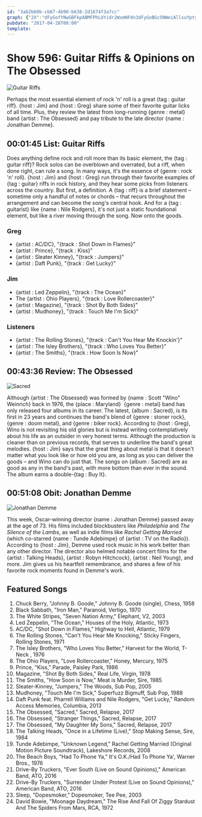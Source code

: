 ```yaml
---
id: "3ab2b60b-cb87-4b90-b638-2d1674f3a7cc"
graph: {"2X":"dFyGofYNwGBFkpABMFPhLUYidr2WxmNFdn3dFyGoBGc5NWeiAllsuYptyROlc2qRkzC6xylFF3OozRQ3R43oZUt2gjGsmyNJy6lPBDGT0BMSD4","20O":"0rxVq50Om550Om5k1ayq50Om5BAfiy50Om5x6Jrp50Om5BGr1Q50Om5BLZjR50Om5q6kCw97qipBHm1G97qipX6cfd","2D8":""}
pubdate: "2017-04-28T00:00"
template: 
---
```






# Show 596: Guitar Riffs & Opinions on The Obsessed

![Guitar Riffs](https://static.soundopinions.org/images/2017/guitarriff_web.jpg)

Perhaps the most essential element of rock 'n' roll is a great {tag : guitar riff}. {host : Jim} and {host : Greg} share some of their favorite guitar licks of all time. Plus, they review the latest from long-running {genre : metal} band {artist : The Obsessed} and pay tribute to the late director {name : Jonathan Demme}.



## 00:01:45 List: Guitar Riffs

Does anything define rock and roll more than its basic element, the {tag : guitar riff}? Rock solos can be overblown and overrated, but a riff, when done right, can rule a song. In many ways, it's the essence of {genre : rock 'n' roll}. {host : Jim} and {host : Greg} run through their favorite examples of {tag : guitar} riffs in rock history, and they hear some picks from listeners across the country. But first, a definition. A {tag : riff} is a brief statement – sometime only a handful of notes or chords – that recurs throughout the arrangement and can become the song's central hook. And for a {tag : guitarist} like {name : Nile Rodgers}, it's not just a static foundational element, but like a river moving through the song. Now onto the goods.


### Greg

- {artist : AC/DC}, "{track : Shot Down in Flames}"
- {artist : Prince}, "{track : Kiss}"
- {artist : Sleater Kinney}, "{track : Jumpers}"
- {artist : Daft Punk}, "{track : Get Lucky}"


### Jim

- {artist : Led Zeppelin}, "{track : The Ocean}"
- The {artist : Ohio Players}, "{track : Love Rollercoaster}"
- {artist : Magazine}, "{track : Shot By Both Sides}"
- {artist : Mudhoney}, "{track : Touch Me I'm Sick}"


### Listeners

- {artist : The Rolling Stones}, "{track : Can't You Hear Me Knockin'}"
- {artist : The Isley Brothers}, "{track : Who Loves You Better}"
- {artist : The Smiths}, "{track : How Soon Is Now}"



## 00:43:36 Review: The Obsessed

![Sacred](https://static.soundopinions.org/assets/596/20O0.jpg)

Although {artist : The Obsessed} was formed by {name : Scott "Wino" Weinrich} back in 1976, the {place : Maryland}  {genre : metal} band has only released four albums in its career. The latest, {album : Sacred}, is its first in 23 years and continues the band's blend of {genre : stoner rock}, {genre : doom metal}, and {genre : biker rock}. According to {host : Greg}, Wino is not revisiting his old glories but is instead writing contemplatively about his life as an outsider in very honest terms. Although the production is cleaner than on previous records, that serves to underline the band's great melodies. {host : Jim} says that the great thing about metal is that it doesn't matter what you look like or how old you are, as long as you can deliver the goods – and Wino can do just that. The songs on {album : Sacred} are as good as any in the band's past, with more bottom than ever in the sound. The album earns a double-{tag : Buy It}.



## 00:51:08 Obit: Jonathan Demme

![Jonathan Demme](https://static.soundopinions.org/assets/596/2D80.jpg)

This week, Oscar-winning director {name : Jonathan Demme} passed away at the age of 73. His films included blockbusters like *Philadelphia* and *The Silence of the Lambs*, as well as indie films like *Rachel Getting Married* (which co-starred {name : Tunde Adebimpe} of {artist : TV on the Radio}). According to {host : Jim}, Demme used rock music in his work better than any other director.  The director also helmed notable concert films for the {artist : Talking Heads}, {artist : Robyn Hitchcock}, {artist : Neil Young}, and more. Jim gives us his heartfelt remembrance, and shares a few of his favorite rock moments found in Demme's work.



## Featured Songs

1. Chuck Berry, "Johnny B. Goode," Johnny B. Goode (single), Chess, 1958
2. Black Sabbath, "Iron Man," Paranoid, Vertigo, 1970
3. The White Stripes, "Seven Nation Army," Elephant, V2, 2003
4. Led Zeppelin, "The Ocean," Houses of the Holy, Atlantic, 1973
5. AC/DC, "Shot Down in Flames," Highway to Hell, Atlantic, 1979
6. The Rolling Stones, "Can't You Hear Me Knocking," Sticky Fingers, Rolling Stones, 1971
7. The Isley Brothers, "Who Loves You Better," Harvest for the World, T-Neck , 1976
8. The Ohio Players, "Love Rollercoaster," Honey, Mercury, 1975
9. Prince, "Kiss," Parade, Paisley Park, 1986
10. Magazine, "Shot By Both Sides," Real Life, Virgin, 1978
11. The Smiths, "How Soon is Now," Meat is Murder, Sire, 1985
12. Sleater-Kinney, "Jumpers," The Woods, Sub Pop, 2005
13. Mudhoney, "Touch Me I'm Sick," Superfuzz Bigmuff, Sub Pop, 1988
14. Daft Punk feat. Pharrell Williams and Nile Rodgers, "Get Lucky," Random Access Memories, Columbia, 2013
15. The Obsessed, "Sacred," Sacred, Relapse, 2017
16. The Obsessed, "Stranger Things," Sacred, Relapse, 2017
17. The Obsessed, "My Daughter My Sons," Sacred, Relapse, 2017
18. The Talking Heads, "Once in a Lifetime (Live)," Stop Making Sense, Sire, 1984
19. Tunde Adebimpe, "Unknown Legend," Rachel Getting Married (Original Motion Picture Soundtrack), Lakeshore Records, 2008
20. The Beach Boys, "Had To Phone Ya," It's O.K./Had To Phone Ya', Warner Bros., 1976
21. Drive-By Truckers, "Ever South (Live on Sound Opinions)," American Band, ATO, 2016
22. Drive-By Truckers, "Surrender Under Protest (Live on Sound Opinions)," American Band, ATO, 2016
23. Sleep, "Dopesmoker," Dopesmoker, Tee Pee, 2003
24. David Bowie, "Moonage Daydream," The Rise And Fall Of Ziggy Stardust And The Spiders From Mars, RCA, 1972